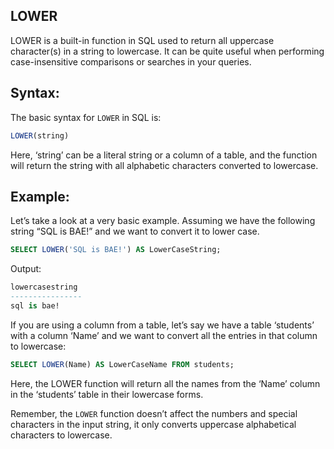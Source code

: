 ## LOWER

LOWER is a built-in function in SQL used to return all uppercase character(s) in a string to lowercase. It can be quite useful when performing case-insensitive comparisons or searches in your queries.

## Syntax:

The basic syntax for `LOWER` in SQL is:

```SQL
LOWER(string)
```

Here, ‘string’ can be a literal string or a column of a table, and the function will return the string with all alphabetic characters converted to lowercase.

## Example:

Let’s take a look at a very basic example. Assuming we have the following string “SQL is BAE!” and we want to convert it to lower case.

```SQL
SELECT LOWER('SQL is BAE!') AS LowerCaseString;
```

Output:

```SQL
lowercasestring
----------------
sql is bae!
```

If you are using a column from a table, let’s say we have a table ‘students’ with a column ‘Name’ and we want to convert all the entries in that column to lowercase:

```SQL
SELECT LOWER(Name) AS LowerCaseName FROM students;
```

Here, the LOWER function will return all the names from the ‘Name’ column in the ‘students’ table in their lowercase forms.

Remember, the `LOWER` function doesn’t affect the numbers and special characters in the input string, it only converts uppercase alphabetical characters to lowercase.